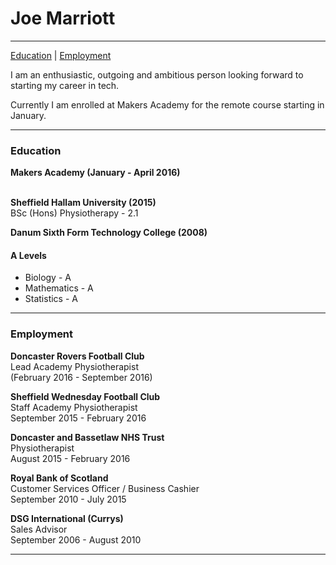 # Joe Marriott

***
[Education](#education) | [Employment](#employment)

I am an enthusiastic, outgoing and ambitious person looking forward to starting my career in tech.

Currently I am enrolled at Makers Academy for the remote course starting in January.

***

### <a name="education">Education</a>

**Makers Academy (January - April 2016)**<br>
<br>

**Sheffield Hallam University (2015)**<br>
BSc (Hons) Physiotherapy - 2.1 <br>

**Danum Sixth Form Technology College (2008)**<br>
#### A Levels <br>
- Biology - A <br>
- Mathematics - A <br>
- Statistics - A <br>

***

### <a name="employment">Employment</a>

**Doncaster Rovers Football Club** <br>
Lead Academy Physiotherapist <br>
(February 2016 - September 2016) <br>

**Sheffield Wednesday Football Club** <br>
Staff Academy Physiotherapist <br>
September 2015 - February 2016 <br>

**Doncaster and Bassetlaw NHS Trust** <br>
Physiotherapist <br>
August 2015 - February 2016 <br>

**Royal Bank of Scotland** <br>
Customer Services Officer / Business Cashier <br>
September 2010 - July 2015 <br>

**DSG International (Currys)** <br>
Sales Advisor <br>
September 2006 - August 2010 <br>

***
